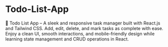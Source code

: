 # Todo-List-App
📝 Todo List App – A sleek and responsive task manager built with React.js and Tailwind CSS. Add, edit, delete, and mark tasks as complete with ease. Enjoy a clean UI, smooth interactions, and mobile-friendly design while learning state management and CRUD operations in React.
